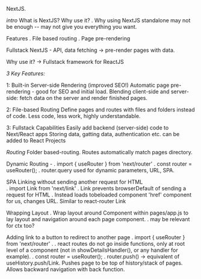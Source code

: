 NextJS.

_intro_
What is NextJS? Why use it?
. Why using NextJS standalone may not be enough -- may not give you everything you want.

Features
. File based routing
. Page pre-rendering

Fullstack NextJS - API, data fetching -> pre-render pages with data.

Why use it? -> Fullstack framework for ReactJS

_3 Key Features:_

1: Built-in Server-side Rendering (improved SEO!)
Automatic page pre-rendering - good for SEO and initial load.
Blending client-side and server-side: fetch data on the server and render finished pages.

2: File-based Routing
Define pages and routes with files and folders instead of code.
Less code, less work, highly understandable.

3: Fullstack Capabilities
Easily add backend (server-side) code to Next/React apps
Storing data, gatting data, authentication etc. can be added to React Projects

_Routing_
Folder based-routing. Routes automatically match pages directory.

Dynamic Routing -
. import { useRouter } from 'next/router'
. const router = useRouter();
. router.query used for dynamic parameters, URL, SPA.

SPA Linking without sending another request for HTML  
. import Link from 'next/link'
. Link prevents browserDefault of sending a request for HTML
. Instead loads tobeloaded component 'href' component for us, changes URL. Similar to react-router Link

Wrapping Layout
. Wrap layout around Component within pages/app.js to lay layout and navigation around each page component.
. may be relevant for ctx too?

Adding link to a button to redirect to another page
. import { useRouter } from 'next/router'
. . react routes do not go inside functions, only at root level of a component (not in showDetailsHandler(), or any handler for example).
. const router = useRouter();
. router.push() -> equivalent of useHistory.push/Link. Pushes page to be top of history/stack of pages. Allows backward navigation with back function.

